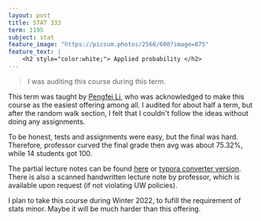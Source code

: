 ```yaml
---
layout: post
title: STAT 333
term: 1195
subject: stat
feature_image: "https://picsum.photos/2560/600?image=875"
feature_text: |
    <h2 style="color:white;"> Applied probability </h2>
---
```


 > I was auditing this course during this term.

This term was taught by [Pengfei Li](http://sas.uwaterloo.ca/~p4li/), who was acknowledged to make this course as the easiest offering among all. I audited for about half a term, but after the random walk section, I felt that I couldn't follow the ideas without doing any assignments.

To be honest, tests and assignments were easy, but the final was hard. Therefore, professor curved the final grade then avg was about 75.32%, while 14 students got 100.

The partial lecture notes can be found [here](/markdown/1195/stat333/) or [typora converter version](/markdown/1195/stat333_/). There is also a scanned handwritten lecture note by professor, which is available upon request (if not violating UW policies).

I plan to take this course during Winter 2022, to fufill the requirement of stats minor. Maybe it will be much harder than this offering.

